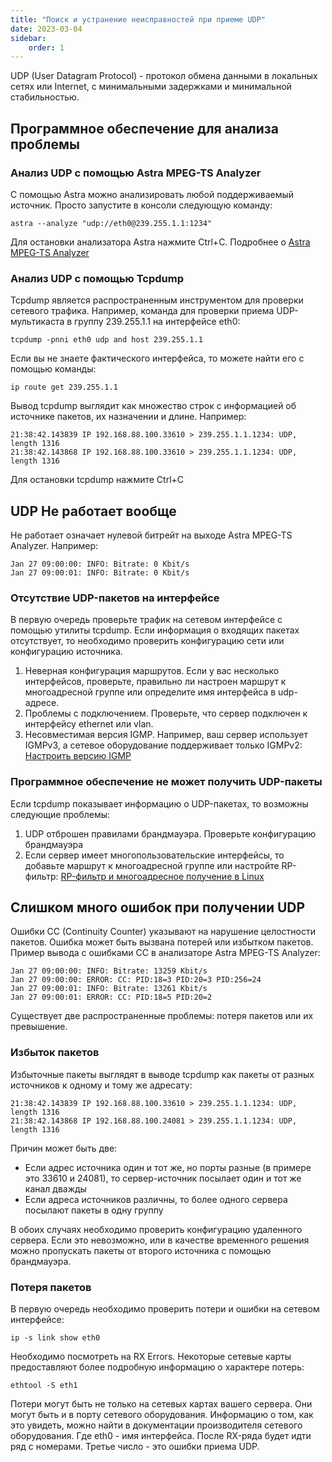 ```yaml
---
title: "Поиск и устранение неисправностей при приеме UDP"
date: 2023-03-04
sidebar:
    order: 1
---
```


UDP (User Datagram Protocol) - протокол обмена данными в локальных сетях или Internet, с минимальными задержками и минимальной стабильностью.

## Программное обеспечение для анализа проблемы[](https://help.cesbo.com/misc/troubleshooting/receiving/udp#software-to-analyze-your-issue)

### Анализ UDP с помощью Astra MPEG-TS Analyzer

С помощью Astra можно анализировать любой поддерживаемый источник. Просто запустите в консоли следующую команду:

```
astra --analyze "udp://eth0@239.255.1.1:1234"
```

Для остановки анализатора Astra нажмите Ctrl+C. Подробнее о [Astra MPEG-TS Analyzer](https://help.cesbo.com/misc/tools-and-utilities/tv-and-media/astra-mpeg-ts-analyzer)

### Анализ UDP с помощью Tcpdump

Tcpdump является распространенным инструментом для проверки сетевого трафика. Например, команда для проверки приема UDP-мультикаста в группу 239.255.1.1 на интерфейсе eth0:

```
tcpdump -pnni eth0 udp and host 239.255.1.1
```

Если вы не знаете фактического интерфейса, то можете найти его с помощью команды:

```
ip route get 239.255.1.1
```

Вывод tcpdump выглядит как множество строк с информацией об источнике пакетов, их назначении и длине. Например:

```
21:38:42.143839 IP 192.168.88.100.33610 > 239.255.1.1.1234: UDP, length 1316
21:38:42.143868 IP 192.168.88.100.33610 > 239.255.1.1.1234: UDP, length 1316
```

Для остановки tcpdump нажмите Ctrl+C

## UDP Не работает вообще[](https://help.cesbo.com/misc/troubleshooting/receiving/udp#udp-not-working-at-all)

Не работает означает нулевой битрейт на выходе Astra MPEG-TS Analyzer. Например:

```
Jan 27 09:00:00: INFO: Bitrate: 0 Kbit/s
Jan 27 09:00:01: INFO: Bitrate: 0 Kbit/s
```

### Отсутствие UDP-пакетов на интерфейсе

В первую очередь проверьте трафик на сетевом интерфейсе с помощью утилиты tcpdump. Если информация о входящих пакетах отсутствует, то необходимо проверить конфигурацию сети или конфигурацию источника.

1. Неверная конфигурация маршрутов. Если у вас несколько интерфейсов, проверьте, правильно ли настроен маршрут к многоадресной группе или определите имя интерфейса в udp-адресе.
2. Проблемы с подключением. Проверьте, что сервер подключен к интерфейсу ethernet или vlan.
3. Несовместимая версия IGMP. Например, ваш сервер использует IGMPv3, а сетевое оборудование поддерживает только IGMPv2: [Настроить версию IGMP](https://help.cesbo.com/misc/tools-and-utilities/network/configure-igmp-version)

### Программное обеспечение не может получить UDP-пакеты

Если tcpdump показывает информацию о UDP-пакетах, то возможны следующие проблемы:

1. UDP отброшен правилами брандмауэра. Проверьте конфигурацию брандмауэра
2. Если сервер имеет многопользовательские интерфейсы, то добавьте маршрут к многоадресной группе или настройте RP-фильтр: [RP-фильтр и многоадресное получение в Linux](https://help.cesbo.com/misc/tools-and-utilities/network/rp-filter)

## Слишком много ошибок при получении UDP[](https://help.cesbo.com/misc/troubleshooting/receiving/udp#too-many-errors-on-receiving-udp)

Ошибки CC (Continuity Counter) указывают на нарушение целостности пакетов. Ошибка может быть вызвана потерей или избытком пакетов. Пример вывода с ошибками CC в анализаторе Astra MPEG-TS Analyzer:

```
Jan 27 09:00:00: INFO: Bitrate: 13259 Kbit/s
Jan 27 09:00:00: ERROR: CC: PID:18=3 PID:20=3 PID:256=24
Jan 27 09:00:01: INFO: Bitrate: 13261 Kbit/s
Jan 27 09:00:01: ERROR: CC: PID:18=5 PID:20=2
```

Существует две распространенные проблемы: потеря пакетов или их превышение.

### Избыток пакетов

Избыточные пакеты выглядят в выводе tcpdump как пакеты от разных источников к одному и тому же адресату:

```
21:38:42.143839 IP 192.168.88.100.33610 > 239.255.1.1.1234: UDP, length 1316
21:38:42.143868 IP 192.168.88.100.24081 > 239.255.1.1.1234: UDP, length 1316
```

Причин может быть две:

- Если адрес источника один и тот же, но порты разные (в примере это 33610 и 24081), то сервер-источник посылает один и тот же канал дважды
- Если адреса источников различны, то более одного сервера посылают пакеты в одну группу

В обоих случаях необходимо проверить конфигурацию удаленного сервера. Если это невозможно, или в качестве временного решения можно пропускать пакеты от второго источника с помощью брандмауэра.

### Потеря пакетов

В первую очередь необходимо проверить потери и ошибки на сетевом интерфейсе:

```
ip -s link show eth0
```

Необходимо посмотреть на RX Errors. Некоторые сетевые карты предоставляют более подробную информацию о характере потерь:

```
ethtool -S eth1
```

Потери могут быть не только на сетевых картах вашего сервера. Они могут быть и в порту сетевого оборудования. Информацию о том, как это увидеть, можно найти в документации производителя сетевого оборудования. Где eth0 - имя интерфейса. После RX-ряда будет идти ряд с номерами. Третье число - это ошибки приема UDP.
